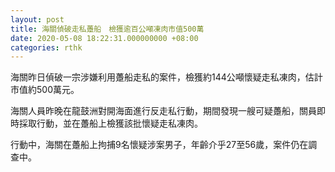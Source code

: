 ```yaml
---
layout: post
title: 海關偵破走私躉船　檢獲逾百公噸凍肉市值500萬
date: 2020-05-08 18:22:31.000000000 +08:00
categories: rthk
---
```


海關昨日偵破一宗涉嫌利用躉船走私的案件，檢獲約144公噸懷疑走私凍肉，估計市值約500萬元。

海關人員昨晚在龍鼓洲對開海面進行反走私行動，期間發現一艘可疑躉船，關員即時採取行動，並在躉船上檢獲該批懷疑走私凍肉。

行動中，海關在躉船上拘捕9名懷疑涉案男子，年齡介乎27至56歲，案件仍在調查中。
